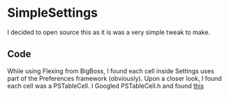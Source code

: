 # SimpleSettings

I decided to open source this as it is was a very simple tweak to make.

## Code

While using Flexing from BigBoss, I found each cell inside Settings uses part of the Preferences framework (obviously). Upon a closer look, I found each cell was a PSTableCell. I Googled PSTableCell.h and found [this](https://github.com/nst/iOS-Runtime-Headers/blob/master/PrivateFrameworks/Preferences.framework/PSTableCell.h "iOS Runtime Headers")
